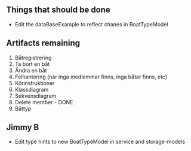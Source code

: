 ## Things that should be done

- Edit the dataBaseExample to reflect chanes in BoatTypeModel

## Artifacts remaining

1. Båtregistrering
2. Ta bort en båt
3. Ändra en båt
4. Felhantering (när inga medlemmar finns, inga båtar finns, etc)
5. Körinstruktioner
6. Klassdiagram
7. Sekvensdiagram
8. Delete member - DONE
9. Båttyp

## Jimmy B

- Edit type hints to new BoatTypeModel in service and storage-models
